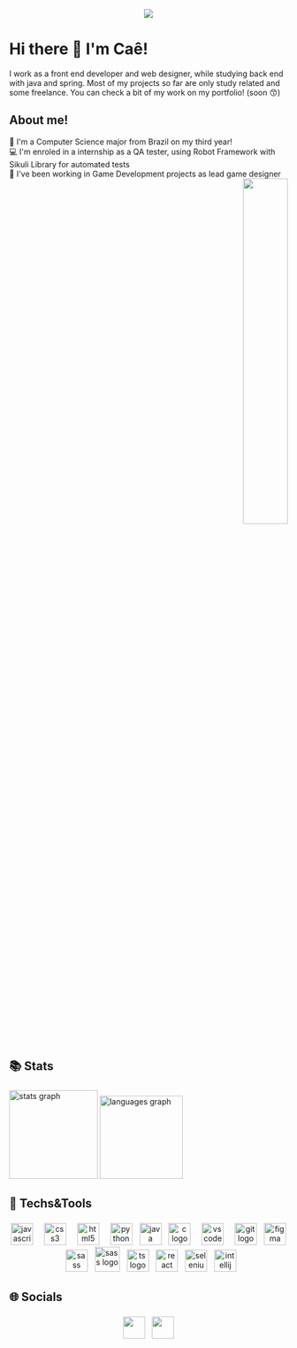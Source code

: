 <div align="center">
  <img src="https://i.pinimg.com/736x/5c/70/4f/5c704f60a58e30e2110c9db05481bae4.jpg">
</div>

# Hi there 👋 I'm Caê! 
I work as a front end developer and web designer, while studying back end with java and spring. Most of my projects so far are only study related and some freelance. You can check a bit of my work on my portfolio! (soon 😙)

## About me!
<div align="left">
  🌱 I'm a Computer Science major from Brazil on my third year! <br>
  💻 I'm enroled in a internship as a QA tester, using Robot Framework with<br>Sikuli Library for automated tests <br>
  🎲 I've been working in Game Development projects as lead game designer
  
  
</div>


<div align="right">
  <img src="https://i.pinimg.com/736x/68/b4/8b/68b48b6e0dd235cb6e570d6789589ff8.jpg" width="40%">
</div>

## 📚 Stats 

###

<div align="left">
  <img src="https://github-readme-stats.vercel.app/api?username=caezord&hide_title=false&hide_rank=false&show_icons=true&include_all_commits=true&count_private=true&disable_animations=false&theme=dark&locale=en&hide_border=true&order=1" height="160" alt="stats graph"  />
  <img src="https://github-readme-stats.vercel.app/api/top-langs?username=caezord&locale=en&hide_title=false&layout=compact&card_width=320&langs_count=5&theme=dark&hide_border=true&order=2" height="150" alt="languages graph"  />
</div>

###

## 🔧 Techs&Tools 

###

<div align="center">
  <img src="https://cdn.jsdelivr.net/gh/devicons/devicon/icons/javascript/javascript-original.svg" height="40" alt="javascript logo"  />
  <img width="12" />
  <img src="https://cdn.jsdelivr.net/gh/devicons/devicon/icons/css3/css3-original.svg" height="40" alt="css3 logo"  />
  <img width="12" />
  <img src="https://cdn.jsdelivr.net/gh/devicons/devicon/icons/html5/html5-original.svg" height="40" alt="html5 logo"  />
  <img width="12" />
  <img src="https://cdn.jsdelivr.net/gh/devicons/devicon/icons/python/python-original.svg" height="40" alt="python logo"  />
  <img width="5" />
  <img src="https://cdn.jsdelivr.net/gh/devicons/devicon/icons/java/java-original.svg" height="40" alt="java logo"  />
  <img width="5" />
  <img src="https://cdn.jsdelivr.net/gh/devicons/devicon/icons/c/c-original.svg" height="40" alt="c logo"  />
  <img width="12" />
  <img src="https://cdn.jsdelivr.net/gh/devicons/devicon@latest/icons/vscode/vscode-original.svg" height="40" alt="vscode logo"/>
  <img width="12" />
  <img src="https://cdn.jsdelivr.net/gh/devicons/devicon@latest/icons/git/git-original.svg" height="40" alt="git logo"/>
  <img width="5" />
  <img src="https://cdn.jsdelivr.net/gh/devicons/devicon@latest/icons/figma/figma-original.svg" height="40" alt="figma logo"/>
  <img width="5" />
  <img src="https://cdn.jsdelivr.net/gh/devicons/devicon@latest/icons/sass/sass-original.svg" height="40" alt="sass logo"/>
  <img width="5" />
  <img src="https://imgs.search.brave.com/2BsP_LfRO2pQ1iZG-bNdn2ddc8Edf01v0_BuPP03vWo/rs:fit:860:0:0:0/g:ce/aHR0cHM6Ly9pY29u/cy1mb3ItZnJlZS5j/b20vaWZmL3BuZy8y/NTYvdnNjb2RlK2lj/b25zK3R5cGUrcm9i/b3RmcmFtZXdvcmst/MTMyNDQ1MTQ3NDgx/ODM5OTE0My5wbmc" height="45" alt="sass logo"/>
  <img width="5" />
  <img src="https://cdn.jsdelivr.net/gh/devicons/devicon@latest/icons/typescript/typescript-original.svg" height="40" alt="ts logo"/>
  <img width="5" />
  <img src="https://cdn.jsdelivr.net/gh/devicons/devicon@latest/icons/react/react-original.svg" height="40" alt="react logo"/>
  <img width="5" />
  <img src="https://cdn.jsdelivr.net/gh/devicons/devicon@latest/icons/selenium/selenium-original.svg" height="40" alt="selenium logo"/>
  <img width="5" />
  <img src="https://cdn.jsdelivr.net/gh/devicons/devicon@latest/icons/intellij/intellij-original.svg" height="40" alt="intellij logo"/>

          
  
</div>

###

## 🌐 Socials

###


<div align="center"> 
  <a href="https://www.linkedin.com/in/maria-clara-marques-0329b0252/ target="_blank"><img src="https://img.shields.io/badge/LinkedIn-0077B5?style=for-the-badge&logo=linkedin&logoColor=white" height="40"></a> 
   <img width="5" />
  <a href="https://x.com/caezord" target="_blank"><img src="https://img.shields.io/badge/X-000000?style=for-the-badge&logo=x&logoColor=white" height="40"></a>
  
</div>

